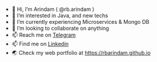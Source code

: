 - 👋 Hi, I’m Arindam ( @rb.arindam )
- 👀 I’m interested in Java, and new techs
- 🌱 I’m currently experiencing Microservices & Mongo DB
- 💞️ I’m looking to collaborate on anything
- 📫 Reach me on [Telegram](https://t.me/rb_arindam)
- 📫 Find me on [Linkedin](https://www.linkedin.com/in/arindam-biswas/)
- 🌏 Check my web portfolio at https://rbarindam.github.io

<!---
rbarindam/rbarindam is a ✨ special ✨ repository because its `README.md` (this file) appears on your GitHub profile.
You can click the Preview link to take a look at your changes.
--->
